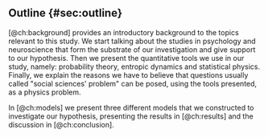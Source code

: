 
## Outline {#sec:outline}

[@ch:background] provides an introductory background to the topics relevant to this study. We start talking about the studies in psychology and neuroscience that form the substrate of our investigation and give support to our hypothesis. Then we present the quantitative tools we use in our study, namely: probability theory, entropic dynamics and statistical physics. Finally, we explain the reasons we have to believe that questions usually called "social sciences' problem" can be posed, using the tools presented, as a physics problem.

In [@ch:models] we present three different models that we constructed to investigate our hypothesis, presenting the results in [@ch:results] and the discussion in [@ch:conclusion].
